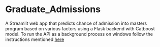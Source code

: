 # Graduate_Admissions
A Streamlit web app that predicts chance of admission into masters program based on various factors using a Flask backend with Catboost model.
To run the API as a background process on windows follow the  instructions mentioned [here](https://towardsdatascience.com/deploying-flask-on-windows-b2839d8148fa)
